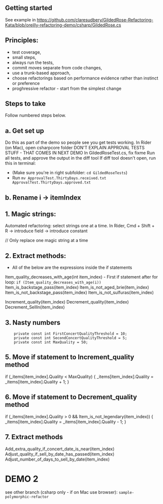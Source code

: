 ## Getting started

See example in https://github.com/claresudbery/GildedRose-Refactoring-Kata/blob/oreilly-refactoring-demo/csharp/GildedRose.cs

## Principles:

- test coverage,
- small steps,
- always run the tests,
- commit moves separate from code changes,
- use a trunk-based approach,
- choose refactorings based on performance evidence rather than instinct or preference
- proghressive refactor - start from the simplest change

## Steps to take

Follow numbered steps below.

## a. Get set up

Do this as part of the demo so people see you get tests working.
In Rider (on Mac), open csharpcore folder
DON'T EXPLAIN APPROVAL TESTS STUFF - THAT COMES IN NEXT DEMO
In GildedRoseTest.cs, fix fixme
Run all tests, and approve the output in the diff tool
If diff tool doesn't open, run this in terminal:
- (Make sure you're in right subfolder: `cd GildedRoseTests`)
- Run `mv ApprovalTest.ThirtyDays.received.txt ApprovalTest.ThirtyDays.approved.txt`

## b. Rename i -> itemIndex

## 1. Magic strings:

Automated refactoring: select strings one at a time.
In Rider, Cmd + Shift + R -> introduce field -> introduce constant

// Only replace one magic string at a time

## 2. Extract methods:

- All of the below are the expressions inside the if statements

Item_quality_decreases_with_age(int item_index)
    - First if statement after for loop: `if (Item_quality_decreases_with_age(i))`
Item_is_backstage_pass(item_index)
Item_is_not_aged_brie(item_index)
Item_is_not_backstage_pass(item_index)
Item_is_not_sulfuras(item_index)

Increment_quality(item_index)
Decrement_quality(item_index)
Decrement_SellIn(item_index)

## 3. Nasty numbers

        private const int FirstConcertQualityThreshold = 10;
        private const int SecondConcertQualityThreshold = 5;
        private const int MaxQuality = 50;

## 5. Move if statement to Increment_quality method

if (_items[item_index].Quality < MaxQuality)
{
    _items[item_index].Quality = _items[item_index].Quality + 1;
}

## 6. Move if statement to Decrement_quality method

if (_items[item_index].Quality > 0 && Item_is_not_legendary(item_index))
{
    _items[item_index].Quality = _items[item_index].Quality - 1;
}

## 7. Extract methods

Add_extra_quality_if_concert_date_is_near(item_index)
Adjust_quality_if_sell_by_date_has_passed(item_index)
Adjust_number_of_days_to_sell_by_date(item_index)

# DEMO 2

see other branch (csharp only - if on Mac use browser): `sample-polymorphic-refactor`
